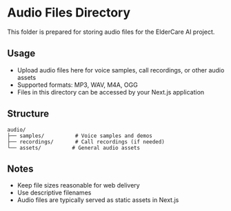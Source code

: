 
# Audio Files Directory

This folder is prepared for storing audio files for the ElderCare AI project.

## Usage
- Upload audio files here for voice samples, call recordings, or other audio assets
- Supported formats: MP3, WAV, M4A, OGG
- Files in this directory can be accessed by your Next.js application

## Structure
```
audio/
├── samples/          # Voice samples and demos
├── recordings/       # Call recordings (if needed)
└── assets/          # General audio assets
```

## Notes
- Keep file sizes reasonable for web delivery
- Use descriptive filenames
- Audio files are typically served as static assets in Next.js
